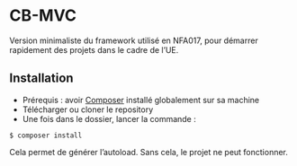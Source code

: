# CB-MVC

Version minimaliste du framework utilisé en NFA017, pour démarrer rapidement des projets dans le cadre de l’UE.

## Installation
- Prérequis : avoir [Composer](https://getcomposer.org/doc/00-intro.md) installé globalement sur sa machine
- Télécharger ou cloner le repository
- Une fois dans le dossier, lancer la commande :
```
$ composer install
```
Cela permet de générer l’autoload. Sans cela, le projet ne peut fonctionner.
